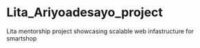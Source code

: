 # Lita_Ariyoadesayo_project
 Lita mentorship project showcasing scalable web infastructure for smartshop
